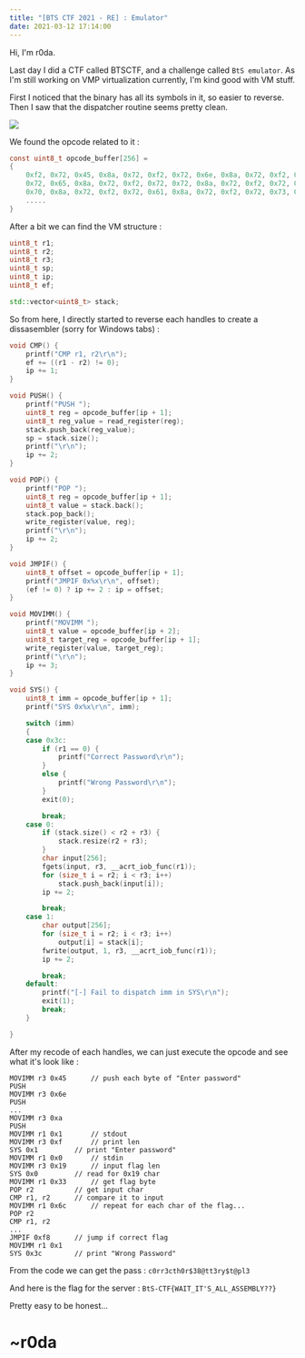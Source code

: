 ```yaml
---
title: "[BTS CTF 2021 - RE] : Emulator"
date: 2021-03-12 17:14:00
---
```


Hi, I'm r0da.

Last day I did a CTF called BTSCTF, and a challenge called `BtS emulator`. As I'm still working on VMP virtualization currently, I'm kind good with VM stuff.

First I noticed that the binary has all its symbols in it, so easier to reverse. Then I saw that the dispatcher routine seems pretty clean.

![](https://whereisr0da.github.io/blog/post_images/emulator/Screenshot_721.png)

We found the opcode related to it :

```C
const uint8_t opcode_buffer[256] =
{
	0xf2, 0x72, 0x45, 0x8a, 0x72, 0xf2, 0x72, 0x6e, 0x8a, 0x72, 0xf2, 0x72, 0x74, 0x8a, 0x72, 0xf2,
	0x72, 0x65, 0x8a, 0x72, 0xf2, 0x72, 0x72, 0x8a, 0x72, 0xf2, 0x72, 0x20, 0x8a, 0x72, 0xf2, 0x72,
	0x70, 0x8a, 0x72, 0xf2, 0x72, 0x61, 0x8a, 0x72, 0xf2, 0x72, 0x73, 0x8a, 0x72, 0xf2, 0x72, 0x73,
	.....
}
```

After a bit we can find the VM structure :

```C++
uint8_t r1;
uint8_t r2;
uint8_t r3;
uint8_t sp;
uint8_t ip;
uint8_t ef;

std::vector<uint8_t> stack;
```

So from here, I directly started to reverse each handles to create a dissasembler (sorry for Windows tabs) :

```C++
void CMP() {
	printf("CMP r1, r2\r\n");
	ef += ((r1 - r2) != 0);
	ip += 1;
}

void PUSH() {
	printf("PUSH ");
	uint8_t reg = opcode_buffer[ip + 1];
	uint8_t reg_value = read_register(reg);
	stack.push_back(reg_value);
	sp = stack.size();
	printf("\r\n");
	ip += 2;
}

void POP() {
	printf("POP ");
	uint8_t reg = opcode_buffer[ip + 1];
	uint8_t value = stack.back();
	stack.pop_back();
	write_register(value, reg);
	printf("\r\n");
	ip += 2;
}

void JMPIF() {
	uint8_t offset = opcode_buffer[ip + 1];
	printf("JMPIF 0x%x\r\n", offset);
	(ef != 0) ? ip += 2 : ip = offset;
}

void MOVIMM() {
	printf("MOVIMM ");
	uint8_t value = opcode_buffer[ip + 2];
	uint8_t target_reg = opcode_buffer[ip + 1];
	write_register(value, target_reg);
	printf("\r\n");
	ip += 3;
}

void SYS() {
	uint8_t imm = opcode_buffer[ip + 1];
	printf("SYS 0x%x\r\n", imm);

	switch (imm)
	{
	case 0x3c:
		if (r1 == 0) {
			printf("Correct Password\r\n");
		}
		else {
			printf("Wrong Password\r\n");
		}
		exit(0);

		break;
	case 0:
		if (stack.size() < r2 + r3) {
			stack.resize(r2 + r3);
		}
		char input[256];
		fgets(input, r3, __acrt_iob_func(r1));
		for (size_t i = r2; i < r3; i++)
			stack.push_back(input[i]);
		ip += 2;

		break;
	case 1:
		char output[256];
		for (size_t i = r2; i < r3; i++)
			output[i] = stack[i];
		fwrite(output, 1, r3, __acrt_iob_func(r1));
		ip += 2;

		break;
	default:
		printf("[-] Fail to dispatch imm in SYS\r\n");
		exit(1);
		break;
	}

}
```

After my recode of each handles, we can just execute the opcode and see what it's look like :

```ASM
MOVIMM r3 0x45		// push each byte of "Enter password" 
PUSH
MOVIMM r3 0x6e
PUSH
...
MOVIMM r3 0xa	
PUSH
MOVIMM r1 0x1		// stdout
MOVIMM r3 0xf		// print len
SYS 0x1			// print "Enter password" 
MOVIMM r1 0x0		// stdin
MOVIMM r3 0x19		// input flag len 
SYS 0x0			// read for 0x19 char
MOVIMM r1 0x33		// get flag byte
POP r2			// get input char
CMP r1, r2		// compare it to input
MOVIMM r1 0x6c		// repeat for each char of the flag...
POP r2
CMP r1, r2
...
JMPIF 0xf8		// jump if correct flag
MOVIMM r1 0x1
SYS 0x3c		// print "Wrong Password"
```

From the code we can get the pass : `c0rr3cth0r$38@tt3ry$t@pl3`

And here is the flag for the server : `BtS-CTF{WAIT_IT'S_ALL_ASSEMBLY??}`

Pretty easy to be honest...

# ~r0da